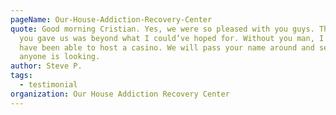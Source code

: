 ```yaml
---
pageName: Our-House-Addiction-Recovery-Center
quote: Good morning Cristian. Yes, we were so pleased with you guys. The help
  you gave us was beyond what I could’ve hoped for. Without you man, I wouldn’t
  have been able to host a casino. We will pass your name around and see if
  anyone is looking.
author: Steve P.
tags:
  - testimonial
organization: Our House Addiction Recovery Center
---
```

